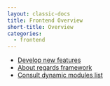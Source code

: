 ```yaml
---
layout: classic-docs
title: Frontend Overview
short-title: Overview
categories:
  - frontend
---
```


* [Develop new features](/frontend/developers-index/)
* [About regards framework](/frontend/framework-index/)
* [Consult dynamic modules list](/frontend/modules/dynamic-modules/)
